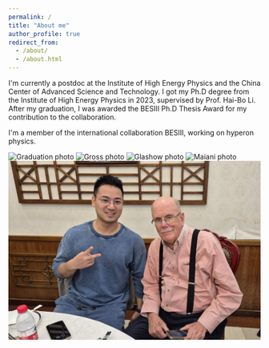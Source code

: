```yaml
---
permalink: /
title: "About me"
author_profile: true
redirect_from: 
  - /about/
  - /about.html
---
```


I'm currently a postdoc at the Institute of High Energy Physics and the China Center of Advanced Science and Technology. I got my Ph.D degree from the Institute of High Energy Physics in 2023, supervised by Prof. Hai-Bo Li. After my graduation, I was awarded the BESIII Ph.D Thesis Award for my contribution to the collaboration.

I'm a member of the international collaboration BESIII, working on hyperon physics.

![Graduation photo](/images/withHaibo.jpg)
![Gross photo](/images/withGross.jpg)
![Glashow photo](/images/withGlashow.jpg)
![Maiani photo](/images/withMaiani.jpg)
![Olsen photo](/images/withOlsen.jpg)
